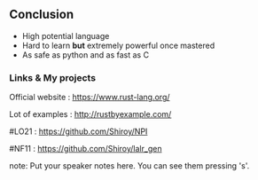 ##  Conclusion

* High potential language
* Hard to learn **but** extremely powerful once mastered
* As safe as python and as fast as C

### Links & My projects

Official website : https://www.rust-lang.org/

Lot of examples : http://rustbyexample.com/

\#LO21 : https://github.com/Shiroy/NPI

\#NF11 : https://github.com/Shiroy/lalr_gen

note:
    Put your speaker notes here.
    You can see them pressing 's'.
